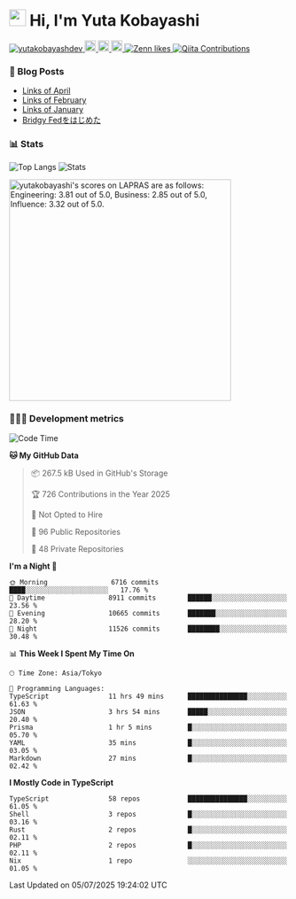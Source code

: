 <h1><img src="https://emojis.slackmojis.com/emojis/images/1613942336/14158/balloons.gif?1613942336" width="30"/> Hi, I'm Yuta Kobayashi</h1>

<p align="left"> 
  <a href="https://github.com/yutakobayashidev/yutakobayashidev/">
    <img src="https://komarev.com/ghpvc/?username=yutakobayashdev" alt="yutakobayashdev" />
  </a>
  <a href="https://mastodon.social/@yutakobayashi">
    <img height="20" src="https://img.shields.io/mastodon/follow/107202517736161782?domain=https%3A%2F%2Fmastodon.social&label=Mastodon&logo=mastodon&style=plastic" />
  </a>
  <a href="https://github.com/yutakobayashidev">
    <img height="20" src="https://img.shields.io/github/followers/yutakobayashidev?label=follow&logo=github&style=flat" />
  </a>
  <a href="https://www.reddit.com/user/yutakobayashi">
    <img height="20" src="https://img.shields.io/reddit/user-karma/combined/yutakobayashi?label=Reddit&logo=reddit&style=flat" />
  </a>
  <a href="https://zenn.dev/yutakobayashi">
    <img src="https://badgen.org/img/zenn/yutakobayashi/likes?style=plastic" alt="Zenn likes" />
  </a>
  <a href="https://qiita.com/yutakobayashi">
    <img src="https://badgen.org/img/qiita/yutakobayashi/contributions?style=plastic" alt="Qiita Contributions" />
  </a>
</p>

### 📕 Blog Posts

<!-- BLOG-POST-LIST:START -->
- [Links of April](https://yutakobayashi.com/blog/2025-04/)
- [Links of February](https://yutakobayashi.com/blog/2025-02/)
- [Links of January](https://yutakobayashi.com/blog/2025-01/)
- [Bridgy Fedをはじめた](https://yutakobayashi.com/blog/bridgy-fed/)
<!-- BLOG-POST-LIST:END -->

### 📊 Stats

![Top Langs](https://github-readme-stats.vercel.app/api/top-langs/?username=yutakobayashidev)
![Stats](https://github-readme-stats.vercel.app/api?username=yutakobayashidev&count_private=true&show_icons=true&line_height=40)

<!--START_SECTION:lapras-card-->
<p ><a href="https://lapras.com/public/yutakobayashi" target="_blank" rel="noopener noreferrer"><img alt="yutakobayashi's scores on LAPRAS are as follows: Engineering: 3.81 out of 5.0, Business: 2.85 out of 5.0, Influence: 3.32 out of 5.0." src="https://lapras-card-generator.vercel.app/api/svg?e=3.81&b=2.85&i=3.32&b1=%23020e27&b2=%230e5593&i1=%2303102f&i2=%231688bf&l=en" width="400" ></a></p>
<!--END_SECTION:lapras-card-->

### 👩🏻‍💻 Development metrics

<!--START_SECTION:waka-->
![Code Time](http://img.shields.io/badge/Code%20Time-3%2C873%20hrs%2051%20mins-blue)

**🐱 My GitHub Data** 

> 📦 267.5 kB Used in GitHub's Storage 
 > 
> 🏆 726 Contributions in the Year 2025
 > 
> 🚫 Not Opted to Hire
 > 
> 📜 96 Public Repositories 
 > 
> 🔑 48 Private Repositories 
 > 
**I'm a Night 🦉** 

```text
🌞 Morning                6716 commits        ████░░░░░░░░░░░░░░░░░░░░░   17.76 % 
🌆 Daytime                8911 commits        ██████░░░░░░░░░░░░░░░░░░░   23.56 % 
🌃 Evening                10665 commits       ███████░░░░░░░░░░░░░░░░░░   28.20 % 
🌙 Night                  11526 commits       ████████░░░░░░░░░░░░░░░░░   30.48 % 
```


📊 **This Week I Spent My Time On** 

```text
🕑︎ Time Zone: Asia/Tokyo

💬 Programming Languages: 
TypeScript               11 hrs 49 mins      ███████████████░░░░░░░░░░   61.63 % 
JSON                     3 hrs 54 mins       █████░░░░░░░░░░░░░░░░░░░░   20.40 % 
Prisma                   1 hr 5 mins         █░░░░░░░░░░░░░░░░░░░░░░░░   05.70 % 
YAML                     35 mins             █░░░░░░░░░░░░░░░░░░░░░░░░   03.05 % 
Markdown                 27 mins             █░░░░░░░░░░░░░░░░░░░░░░░░   02.42 % 
```

**I Mostly Code in TypeScript** 

```text
TypeScript               58 repos            ███████████████░░░░░░░░░░   61.05 % 
Shell                    3 repos             █░░░░░░░░░░░░░░░░░░░░░░░░   03.16 % 
Rust                     2 repos             █░░░░░░░░░░░░░░░░░░░░░░░░   02.11 % 
PHP                      2 repos             █░░░░░░░░░░░░░░░░░░░░░░░░   02.11 % 
Nix                      1 repo              ░░░░░░░░░░░░░░░░░░░░░░░░░   01.05 % 
```




 Last Updated on 05/07/2025 19:24:02 UTC
<!--END_SECTION:waka-->
